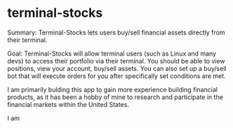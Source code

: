 # terminal-stocks

Summary:
Terminal-Stocks lets users buy/sell financial assets directly from their terminal.

Goal:
Terminal-Stocks will allow terminal users (such as Linux and many devs) to access their portfolio via their terminal. You should be able to view positions, view your account, buy/sell assets. You can also set up a buy/sell bot that will execute orders for you after specifically set conditions are met.

I am primarily bulding this app to gain more experience building financial products, as it has been a hobby of mine to research and participate in the financial markets within the United States.

I am
